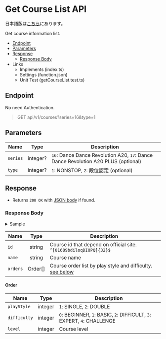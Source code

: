 # Get Course List API

日本語版は[こちら](./README-ja.md)にあります。

Get course information list.

- [Endpoint](#endpoint)
- [Parameters](#parameters)
- [Response](#response)
  - [Response Body](#response-body)
- Links
  - Implements (index.ts)
  - Settings (function.json)
  - Unit Test (getCourseList.test.ts)

## Endpoint

No need Authentication.

> GET api/v1/courses?series=16&type=1

## Parameters

|Name|Type|Description|
|----|:--:|---|
|`series`|integer?|`16`: Dance Dance Revolution A20, `17`: Dance Dance Revolution A20 PLUS (optional)|
|`type`|integer?|`1`: NONSTOP, `2`: 段位認定 (optional)|

## Response

- Returns `200 OK` with [JSON body](#response-body) if found.

### Response Body

<details>
  <summary>Sample</summary>

```json
[
  {
    "id": "qbbOOO1QibO1861bqQII9lqlPiIoqb98",
    "name": "FIRST",
    "orders": [
      {
        "playStyle": 1,
        "difficulty": 0,
        "level": 4
      },
      {
        "playStyle": 1,
        "difficulty": 1,
        "level": 8
      },
      {
        "playStyle": 1,
        "difficulty": 2,
        "level": 9
      },
      {
        "playStyle": 1,
        "difficulty": 3,
        "level": 12
      },
      {
        "playStyle": 2,
        "difficulty": 1,
        "level": 9
      },
      {
        "playStyle": 2,
        "difficulty": 2,
        "level": 13
      },
      {
        "playStyle": 2,
        "difficulty": 3,
        "level": 11
      }
    ]
  }
]
```

</details>

|Name|Type|Description|
|----|:--:|-----------|
|`id`|string|Course id that depend on official site. `^[01689bdiloqDIOPQ]{32}$`|
|`name`|string|Course name|
|`orders`|Order\[\]|Course order list by play style and difficulty. [see below](#order)|

#### Order

|Name|Type|Description|
|----|:--:|-----------|
|`playStyle`|integer|`1`: SINGLE, `2`: DOUBLE|
|`difficulty`|integer|`0`: BEGINNER, `1`: BASIC, `2`: DIFFICULT, `3`: EXPERT, `4`: CHALLENGE|
|`level`|integer|Course level|
